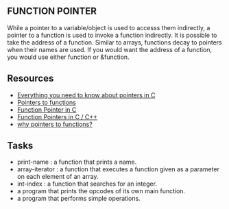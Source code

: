 ## FUNCTION POINTER

While a pointer to a variable/object is used to accesss them indirectly, 
a pointer to a function is used to invoke a function indirectly.
It is possible to take the address of a function. Similar to arrays, functions 
decay to pointers when their names are used. If you would want the address of 
a function, you would use either function or &function.

## Resources 
- [Everything you need to know about pointers in C](https://boredzo.org/pointers/)
- [Pointers to functions](https://publications.gbdirect.co.uk//c_book/chapter5/function_pointers.html)
- [Function Pointer in C](https://www.geeksforgeeks.org/function-pointer-in-c/)
- [Function Pointers in C / C++](https://www.youtube.com/watch?v=ynYtgGUNelE)
- [why pointers to functions?](https://www.youtube.com/watch?v=sxTFSDAZM8s&list=PL2_aWCzGMAwLZp6LMUKI3cc7pgGsasm2_&index=17)

## Tasks
+ print-name : a function that prints a name.
+ array-iterator :  a function that executes a function given as a parameter on each element of an array.
+ int-index : a function that searches for an integer.
+ a program that prints the opcodes of its own main function.
+ a program that performs simple operations.
